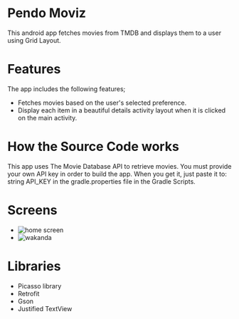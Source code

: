 
# Pendo Moviz
This android app fetches movies from TMDB and displays them to a user using Grid Layout.

# Features

The app includes the following features;
* Fetches movies based on the user's selected preference.
* Display each item in a beautiful details activity layout when it is clicked on the main activity.

# How the Source Code works
This app uses The Movie Database API to retrieve movies. You must provide your own API key in order to build the app. When you get it, just paste it to: string API_KEY in the gradle.properties file in the Gradle Scripts.

# Screens
* ![home screen](https://user-images.githubusercontent.com/10166741/44251477-2f7a2080-a201-11e8-8e58-b141e648cab7.png)
* ![wakanda](https://user-images.githubusercontent.com/10166741/44251490-3dc83c80-a201-11e8-971b-5143bfaec6d8.png)

# Libraries
* Picasso library
* Retrofit
* Gson
* Justified TextView



